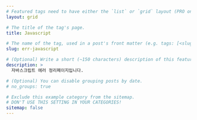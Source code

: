 ```yaml
---
# Featured tags need to have either the `list` or `grid` layout (PRO only).
layout: grid

# The title of the tag's page.
title: Javascript

# The name of the tag, used in a post's front matter (e.g. tags: [<slug>]).
slug: err-javascript

# (Optional) Write a short (~150 characters) description of this featured tag.
description: >
  자바스크립트 에러 정리페이지입니다.

# (Optional) You can disable grouping posts by date.
# no_groups: true

# Exclude this example category from the sitemap.
# DON'T USE THIS SETTING IN YOUR CATEGORIES!
sitemap: false
---
```

